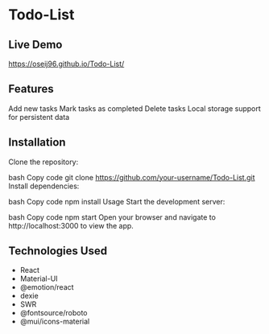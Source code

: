 # Todo-List

## Live Demo
https://oseij96.github.io/Todo-List/

## Features

Add new tasks
Mark tasks as completed
Delete tasks
Local storage support for persistent data

## Installation
Clone the repository:

bash
Copy code
git clone https://github.com/your-username/Todo-List.git
Install dependencies:

bash
Copy code
npm install
Usage
Start the development server:

bash
Copy code
npm start
Open your browser and navigate to http://localhost:3000 to view the app.

## Technologies Used

* React 
* Material-UI
* @emotion/react
* dexie
* SWR
* @fontsource/roboto
* @mui/icons-material
